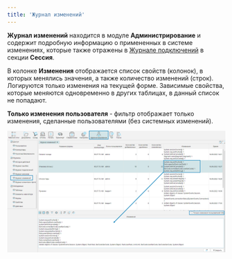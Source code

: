 ```yaml
---
title: 'Журнал изменений'
---
```


**Журнал изменений** находится в модуле **Администрирование** и содержит подробную информацию о примененных в системе изменениях, 
которые также отражены в [Журнале подключений](connections.md) в секции **Сессия**.

В колонке **Изменения** отображается список свойств (колонок), в которых менялись значения, а также количество изменений (строк). 
Логируются только изменения на текущей форме. Зависимые свойства, которые меняются одновременно в других таблицах, в данный список не попадают.

**Только изменения пользователя** - фильтр отображает только изменения, сделанные пользователями (без системных изменений).

![](img/change1.png)  


